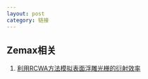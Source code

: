 ```yaml
---
layout: post
category: 链接
---
```


## Zemax相关

1. [利用RCWA方法模拟表面浮雕光栅的衍射效率](https://support.zemax.com/hc/zh-cn/articles/1500005578722-%E5%88%A9%E7%94%A8RCWA%E6%96%B9%E6%B3%95%E6%A8%A1%E6%8B%9F%E8%A1%A8%E9%9D%A2%E6%B5%AE%E9%9B%95%E5%85%89%E6%A0%85%E7%9A%84%E8%A1%8D%E5%B0%84%E6%95%88%E7%8E%87)
